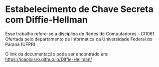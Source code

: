 # Estabelecimento de Chave Secreta com Diffie-Hellman

Esse trabalho refere-se a disciplina de Redes de Computadores - CI1061 Ofertada pelo departamento de Informática da Universidade Federal do Paraná (UFPR).

O link da documentação pode ser encontrado em: https://joaoluisro.github.io/Diffie-Hellman/
